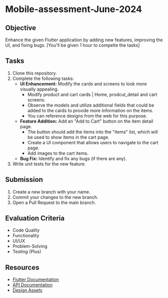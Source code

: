 # Mobile-assessment-June-2024

## Objective
Enhance the given Flutter application by adding new features, improving the UI, and fixing bugs.
[You'll be given 1 hour to compelte the tasks]

## Tasks
1. Clone this repository.
2. Complete the following tasks:
   - **UI Enhancement:** Modify the cards and screens to look more visually appealing.
      - Modify product and cart cards | Home, prodcut_detail and cart screens.
      - Observe the models and utilize additional fields that could be added to the cards to provide more information on the items.
      - You can reference designs from the web for this purpose.
   - **Feature Addition:** Add an "Add to Cart" button on the item detail page.
      - The button should add the items into the "items" list, which will be used to show items in the cart page.
      - Create a UI component that allows users to navigate to the cart page.
      - Add images to the cart items.
   - **Bug Fix:** Identify and fix any bugs (if there are any).
3. Write unit tests for the new feature.

## Submission
1. Create a new branch with your name.
2. Commit your changes to the new branch.
3. Open a Pull Request to the main branch.

## Evaluation Criteria
- Code Quality
- Functionality
- UI/UX
- Problem-Solving
- Testing (Plus)

## Resources
- [Flutter Documentation](https://flutter.dev/docs)
- [API Documentation](https://fakestoreapi.com/products)
- [Design Assets](./assets/designs)
